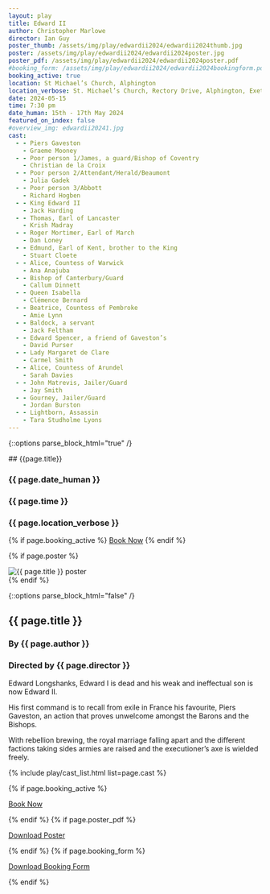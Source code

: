 ```yaml
---
layout: play
title: Edward II
author: Christopher Marlowe
director: Ian Guy
poster_thumb: /assets/img/play/edwardii2024/edwardii2024thumb.jpg
poster: /assets/img/play/edwardii2024/edwardii2024poster.jpg
poster_pdf: /assets/img/play/edwardii2024/edwardii2024poster.pdf
#booking_form: /assets/img/play/edwardii2024/edwardii2024bookingform.pdf
booking_active: true
location: St Michael’s Church, Alphington
location_verbose: St. Michael’s Church, Rectory Drive, Alphington, Exeter, EX2 8XJ
date: 2024-05-15
time: 7:30 pm
date_human: 15th - 17th May 2024
featured_on_index: false
#overview_img: edwardii20241.jpg
cast:
  - - Piers Gaveston
    - Graeme Mooney
  - - Poor person 1/James, a guard/Bishop of Coventry
    - Christian de la Croix
  - - Poor person 2/Attendant/Herald/Beaumont
    - Julia Gadek
  - - Poor person 3/Abbott
    - Richard Hogben
  - - King Edward II
    - Jack Harding
  - - Thomas, Earl of Lancaster
    - Krish Madray
  - - Roger Mortimer, Earl of March
    - Dan Loney
  - - Edmund, Earl of Kent, brother to the King
    - Stuart Cloete
  - - Alice, Countess of Warwick
    - Ana Anajuba
  - - Bishop of Canterbury/Guard
    - Callum Dinnett
  - - Queen Isabella
    - Clémence Bernard
  - - Beatrice, Countess of Pembroke
    - Amie Lynn
  - - Baldock, a servant
    - Jack Feltham
  - - Edward Spencer, a friend of Gaveston’s
    - David Purser
  - - Lady Margaret de Clare
    - Carmel Smith
  - - Alice, Countess of Arundel
    - Sarah Davies
  - - John Matrevis, Jailer/Guard
    - Jay Smith
  - - Gourney, Jailer/Guard
    - Jordan Burston
  - - Lightborn, Assassin
    - Tara Studholme Lyons
---
```



{::options parse_block_html="true" /}

<div class="jumbotron">
## {{page.title}}
<h3> <i class="fas fa-calendar-alt"></i> {{ page.date_human }}</h3>
<h3> <i class="fas fa-clock"></i> {{ page.time }}</h3>
<h3> <i class="fas fa-map-marker-alt"></i> {{ page.location_verbose }}</h3>
{% if page.booking_active %}
<a class="btn btn-primary" href="{{ site.social_links.ticketsource }}" role="button">Book Now</a>
{% endif %}
</div>

{% if page.poster %}
<div class="row text-center">
<div class="col-1">
</div>
<div class="col-10">
<img class="img-fluid" src="{{ page.poster | relative_url }}" alt="{{ page.title }} poster" />
</div>
<div class="col-1">
</div>
</div>
{% endif %}

{::options parse_block_html="false" /}

## {{ page.title }}
### By {{ page.author }}
### Directed by {{ page.director }}

Edward Longshanks, Edward I is dead and his weak and ineffectual son is now
Edward II.

His first command is to recall from exile in France his favourite, Piers
Gaveston, an action that proves unwelcome amongst the Barons and the Bishops.

With rebellion brewing, the royal marriage falling apart and the different
factions taking sides armies are raised and the executioner’s axe is wielded
freely.


{% include play/cast_list.html list=page.cast %}

{% if page.booking_active %}
<p class="text-center"><a class="btn btn-primary" href="{{ site.social_links.ticketsource }}" role="button">Book Now</a></p>
{% endif %}
{% if page.poster_pdf %}
<p class="text-center"><a href="{{ page.poster_pdf | relative_url}}" role="button">Download Poster</a></p>
{% endif %}
{% if page.booking_form %}
<p class="text-center"><a href="{{ page.booking_form | relative_url }}" role="button">Download Booking Form</a></p>
{% endif %}

